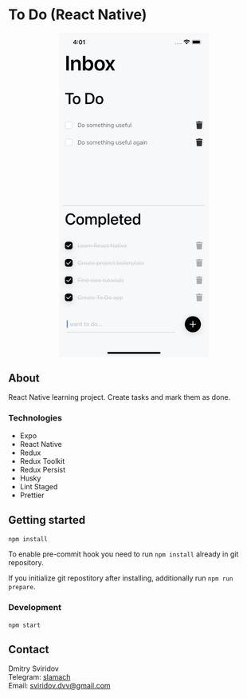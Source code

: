 # To Do (React Native)

<img src="doc/screenshot.png" width="300" style="display: block; margin: 0 auto;" alt="App Screenshot">

## About
React Native learning project. 
Create tasks and mark them as done.

### Technologies
- Expo
- React Native
- Redux
- Redux Toolkit
- Redux Persist
- Husky
- Lint Staged
- Prettier

## Getting started
```
npm install
```

To enable pre-commit hook you need to run `npm install` already in git repository.

If you initialize git repostitory after installing, additionally run `npm run prepare`.

### Development
```
npm start
```

## Contact
Dmitry Sviridov  
Telegram: [slamach](https://t.me/slamach)  
Email: sviridov.dvv@gmail.com
